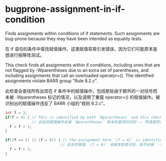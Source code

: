 # bugprone-assignment-in-if-condition

Finds assignments within conditions of if statements. Such assignments are bug-prone because they may have been intended as equality tests.

在 if 语句的条件中查找赋值操作。这类赋值容易引发错误，因为它们可能原本是想进行相等性测试。

This check finds all assignments within if conditions, including ones that are not flagged by -Wparentheses due to an extra set of parentheses, and including assignments that call an overloaded operator=(). The identified assignments violate BARR group "Rule 8.2.c".

此检查会查找所有出现在 if 条件中的赋值操作，包括那些由于额外的一对括号而未被 -Wparentheses 标记的情况，以及调用了重载 operator=() 的赋值操作。被识别出的赋值操作违反了 BARR 小组的“规则 8.2.c”。

```c++
int f = 3;
if(f = 4) { // This is identified by both `Wparentheses` and this check - should it have been: `if (f == 4)` ?
            // 此处的赋值操作会被 `Wparentheses` 和本检查同时识别 —— 原意是否应为：`if (f == 4)`？
  f = f + 1;
}

if((f == 5) || (f = 6)) { // the assignment here `(f = 6)` is identified by this check, but not by `-Wparentheses`. Should it have been `(f == 6)` ?
                         // 此处的赋值 `(f = 6)` 会被本检查识别，但不会被 `-Wparentheses` 标记。原意是否应为 `(f == 6)`？
  f = f + 2;
}
```
